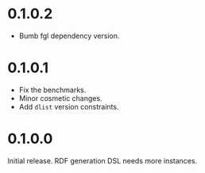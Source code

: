 # 0.1.0.2
- Bumb fgl dependency version.

# 0.1.0.1
- Fix the benchmarks.
- Minor cosmetic changes.
- Add `dlist` version constraints.

# 0.1.0.0

Initial release. RDF generation DSL needs more instances.
